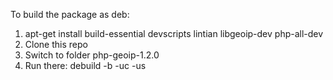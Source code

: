 To build the package as deb:

1. apt-get install build-essential devscripts lintian libgeoip-dev php-all-dev
2. Clone this repo
3. Switch to folder php-geoip-1.2.0
3. Run there: debuild -b -uc -us
